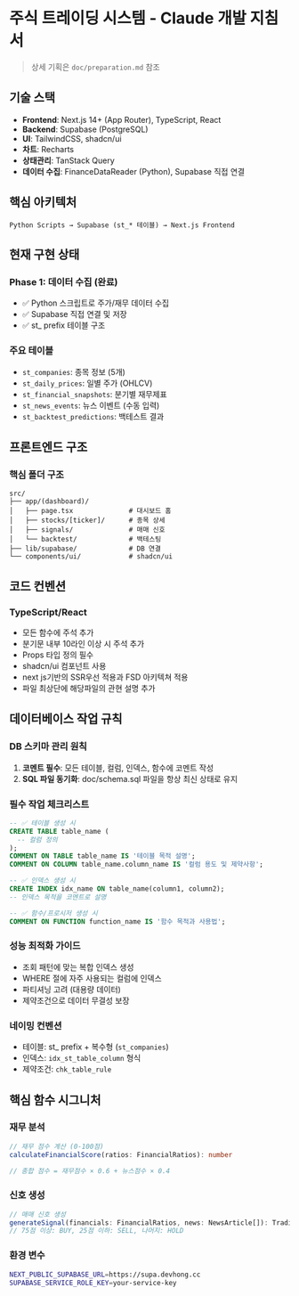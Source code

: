 # 주식 트레이딩 시스템 - Claude 개발 지침서

> 상세 기획은 `doc/preparation.md` 참조

## 기술 스택

- **Frontend**: Next.js 14+ (App Router), TypeScript, React
- **Backend**: Supabase (PostgreSQL)
- **UI**: TailwindCSS, shadcn/ui
- **차트**: Recharts
- **상태관리**: TanStack Query
- **데이터 수집**: FinanceDataReader (Python), Supabase 직접 연결

## 핵심 아키텍처

```
Python Scripts → Supabase (st_* 테이블) → Next.js Frontend
```

## 현재 구현 상태

### Phase 1: 데이터 수집 (완료)

- ✅ Python 스크립트로 주가/재무 데이터 수집
- ✅ Supabase 직접 연결 및 저장
- ✅ st\_ prefix 테이블 구조

### 주요 테이블

- `st_companies`: 종목 정보 (5개)
- `st_daily_prices`: 일별 주가 (OHLCV)
- `st_financial_snapshots`: 분기별 재무제표
- `st_news_events`: 뉴스 이벤트 (수동 입력)
- `st_backtest_predictions`: 백테스트 결과

## 프론트엔드 구조

### 핵심 폴더 구조

```
src/
├── app/(dashboard)/
│   ├── page.tsx              # 대시보드 홈
│   ├── stocks/[ticker]/      # 종목 상세
│   ├── signals/              # 매매 신호
│   └── backtest/             # 백테스팅
├── lib/supabase/             # DB 연결
└── components/ui/            # shadcn/ui
```

## 코드 컨벤션

### TypeScript/React

- 모든 함수에 주석 추가
- 분기문 내부 10라인 이상 시 주석 추가
- Props 타입 정의 필수
- shadcn/ui 컴포넌트 사용
- next js기반의 SSR우선 적용과 FSD 아키텍쳐 적용
- 파일 최상단에 해당파일의 관현 설명 추가

## 데이터베이스 작업 규칙

### DB 스키마 관리 원칙

1. **코멘트 필수**: 모든 테이블, 컬럼, 인덱스, 함수에 코멘트 작성
2. **SQL 파일 동기화**: doc/schema.sql 파일을 항상 최신 상태로 유지

### 필수 작업 체크리스트

```sql
-- ✅ 테이블 생성 시
CREATE TABLE table_name (
  -- 컬럼 정의
);
COMMENT ON TABLE table_name IS '테이블 목적 설명';
COMMENT ON COLUMN table_name.column_name IS '컬럼 용도 및 제약사항';

-- ✅ 인덱스 생성 시
CREATE INDEX idx_name ON table_name(column1, column2);
-- 인덱스 목적을 코멘트로 설명

-- ✅ 함수/프로시저 생성 시
COMMENT ON FUNCTION function_name IS '함수 목적과 사용법';
```

### 성능 최적화 가이드

- 조회 패턴에 맞는 복합 인덱스 생성
- WHERE 절에 자주 사용되는 컬럼에 인덱스
- 파티셔닝 고려 (대용량 데이터)
- 제약조건으로 데이터 무결성 보장

### 네이밍 컨벤션

- 테이블: st\_ prefix + 복수형 (`st_companies`)
- 인덱스: `idx_st_table_column` 형식
- 제약조건: `chk_table_rule`

## 핵심 함수 시그니처

### 재무 분석

```typescript
// 재무 점수 계산 (0-100점)
calculateFinancialScore(ratios: FinancialRatios): number

// 종합 점수 = 재무점수 × 0.6 + 뉴스점수 × 0.4
```

### 신호 생성

```typescript
// 매매 신호 생성
generateSignal(financials: FinancialRatios, news: NewsArticle[]): TradingSignal
// 75점 이상: BUY, 25점 이하: SELL, 나머지: HOLD
```

### 환경 변수

```bash
NEXT_PUBLIC_SUPABASE_URL=https://supa.devhong.cc
SUPABASE_SERVICE_ROLE_KEY=your-service-key
```
